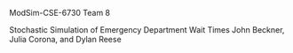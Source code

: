 ModSim-CSE-6730
Team 8

Stochastic Simulation of Emergency Department Wait Times
John Beckner, Julia Corona, and Dylan Reese
